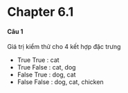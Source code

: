 # Chapter 6.1

#### Câu 1
Giá trị kiểm thử cho 4 kết hợp đặc trưng
* True True : cat
* True False : cat, dog
* False True : dog, cat
* False False : dog, cat, chicken